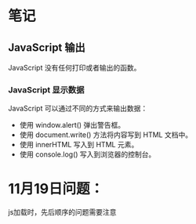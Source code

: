 # 笔记
## JavaScript 输出
JavaScript 没有任何打印或者输出的函数。

### JavaScript 显示数据

JavaScript 可以通过不同的方式来输出数据：

* 使用 window.alert() 弹出警告框。
* 使用 document.write() 方法将内容写到 HTML 文档中。
* 使用 innerHTML 写入到 HTML 元素。
* 使用 console.log() 写入到浏览器的控制台。

# 11月19日问题：
js加载时，先后顺序的问题需要注意
